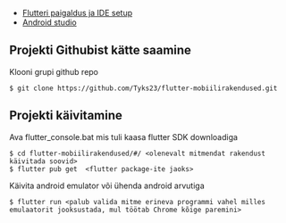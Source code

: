 - [Flutteri paigaldus ja IDE setup](https://docs.flutter.dev/get-started/install)
- [Android studio](https://developer.android.com/studio)

## Projekti Githubist kätte saamine 
Klooni grupi github repo
```
$ git clone https://github.com/Tyks23/flutter-mobiilirakendused.git
```
## Projekti käivitamine
Ava flutter_console.bat mis tuli kaasa flutter SDK downloadiga
```
$ cd flutter-mobiilirakendused/#/ <olenevalt mitmendat rakendust käivitada soovid>
$ flutter pub get  <flutter package-ite jaoks>
```
Käivita android emulator või ühenda android arvutiga
```
$ flutter run <palub valida mitme erineva programmi vahel milles emulaatorit jooksustada, mul töötab Chrome kõige paremini>
```
